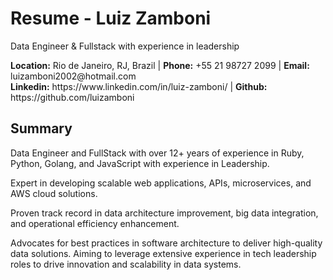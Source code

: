 
Resume - Luiz Zamboni
===
<div class="subtitle">
<p>Data Engineer & Fullstack with experience in leadership</p>
</div>

<div class="contacts">
<b>Location:</b> Rio de Janeiro, RJ, Brazil |
<b>Phone:</b> +55 21 98727 2099 |
<b>Email:</b> luizamboni2002@hotmail.com <br/>
<b>Linkedin:</b> https://www.linkedin.com/in/luiz-zamboni/ |
<b>Github:</b> https://github.com/luizamboni
</div>

## Summary
<div class="description">
Data Engineer and FullStack with over 12+ years of experience in Ruby, Python, Golang, and JavaScript with experience in Leadership. 

Expert in developing scalable web applications, APIs, microservices, and AWS cloud solutions. 

Proven track record in data architecture improvement, big data integration, and operational efficiency enhancement. 

Advocates for best practices in software architecture to deliver high-quality data solutions. Aiming to leverage extensive experience in tech leadership roles to drive innovation and scalability in data systems.
</div>